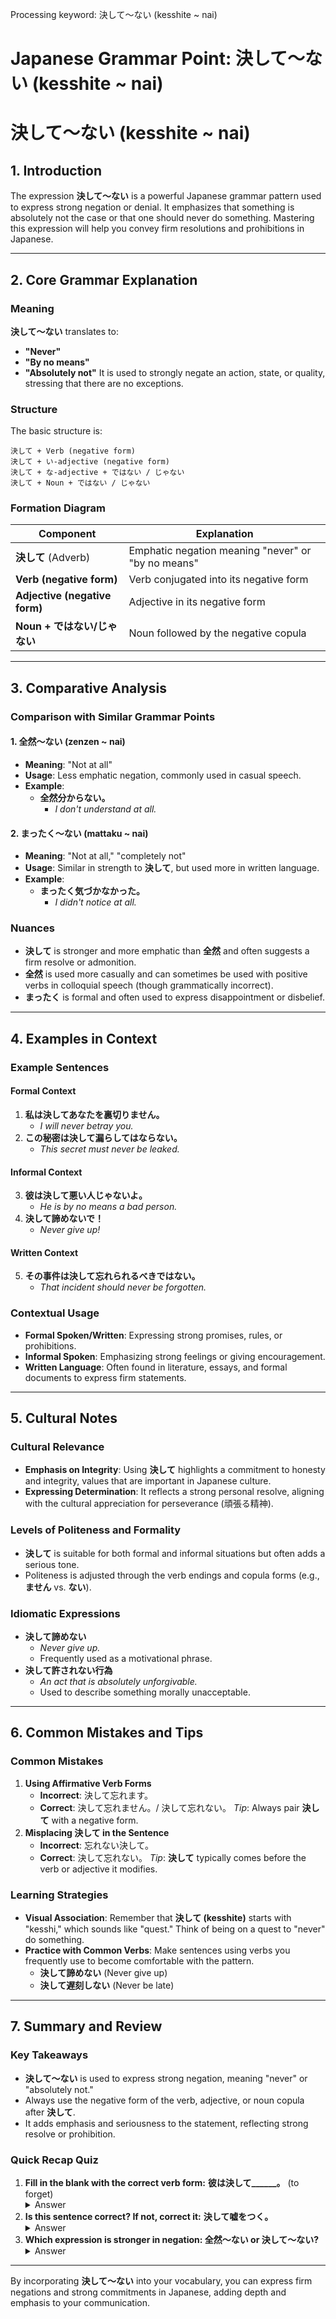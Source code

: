 Processing keyword: 決して～ない (kesshite ~ nai)
# Japanese Grammar Point: 決して～ない (kesshite ~ nai)
# 決して～ない (kesshite ~ nai)
## 1. Introduction
The expression **決して～ない** is a powerful Japanese grammar pattern used to express strong negation or denial. It emphasizes that something is absolutely not the case or that one should never do something. Mastering this expression will help you convey firm resolutions and prohibitions in Japanese.

---
## 2. Core Grammar Explanation
### Meaning
**決して～ない** translates to:
- **"Never"**
- **"By no means"**
- **"Absolutely not"**
It is used to strongly negate an action, state, or quality, stressing that there are no exceptions.
### Structure
The basic structure is:
```plaintext
決して + Verb (negative form)
決して + い-adjective (negative form)
決して + な-adjective + ではない / じゃない
決して + Noun + ではない / じゃない
```
### Formation Diagram
| **Component**             | **Explanation**                                     |
|---------------------------|-----------------------------------------------------|
| **決して** (Adverb)        | Emphatic negation meaning "never" or "by no means"  |
| **Verb (negative form)**  | Verb conjugated into its negative form              |
| **Adjective (negative form)** | Adjective in its negative form                |
| **Noun + ではない/じゃない**    | Noun followed by the negative copula             |
---
## 3. Comparative Analysis
### Comparison with Similar Grammar Points
#### 1. **全然～ない (zenzen ~ nai)**
- **Meaning**: "Not at all"
- **Usage**: Less emphatic negation, commonly used in casual speech.
- **Example**: 
  - **全然分からない。**
    - *I don't understand at all.*
#### 2. **まったく～ない (mattaku ~ nai)**
- **Meaning**: "Not at all," "completely not"
- **Usage**: Similar in strength to **決して**, but used more in written language.
- **Example**:
  - **まったく気づかなかった。**
    - *I didn't notice at all.*
### Nuances
- **決して** is stronger and more emphatic than **全然** and often suggests a firm resolve or admonition.
- **全然** is used more casually and can sometimes be used with positive verbs in colloquial speech (though grammatically incorrect).
- **まったく** is formal and often used to express disappointment or disbelief.
---
## 4. Examples in Context
### Example Sentences
#### Formal Context
1. **私は決してあなたを裏切りません。**
   - *I will never betray you.*
2. **この秘密は決して漏らしてはならない。**
   - *This secret must never be leaked.*
#### Informal Context
3. **彼は決して悪い人じゃないよ。**
   - *He is by no means a bad person.*
4. **決して諦めないで！**
   - *Never give up!*
#### Written Context
5. **その事件は決して忘れられるべきではない。**
   - *That incident should never be forgotten.*
### Contextual Usage
- **Formal Spoken/Written**: Expressing strong promises, rules, or prohibitions.
- **Informal Spoken**: Emphasizing strong feelings or giving encouragement.
- **Written Language**: Often found in literature, essays, and formal documents to express firm statements.
---
## 5. Cultural Notes
### Cultural Relevance
- **Emphasis on Integrity**: Using **決して** highlights a commitment to honesty and integrity, values that are important in Japanese culture.
- **Expressing Determination**: It reflects a strong personal resolve, aligning with the cultural appreciation for perseverance (頑張る精神).
### Levels of Politeness and Formality
- **決して** is suitable for both formal and informal situations but often adds a serious tone.
- Politeness is adjusted through the verb endings and copula forms (e.g., **ません** vs. **ない**).
### Idiomatic Expressions
- **決して諦めない**
  - *Never give up.*
  - Frequently used as a motivational phrase.
- **決して許されない行為**
  - *An act that is absolutely unforgivable.*
  - Used to describe something morally unacceptable.
---
## 6. Common Mistakes and Tips
### Common Mistakes
1. **Using Affirmative Verb Forms**
   - **Incorrect**: 決して忘れます。
   - **Correct**: 決して忘れません。/ 決して忘れない。
   *Tip*: Always pair **決して** with a negative form.
2. **Misplacing 決して in the Sentence**
   - **Incorrect**: 忘れない決して。
   - **Correct**: 決して忘れない。
   *Tip*: **決して** typically comes before the verb or adjective it modifies.
### Learning Strategies
- **Visual Association**: Remember that **決して (kesshite)** starts with "kesshi," which sounds like "quest." Think of being on a quest to "never" do something.
- **Practice with Common Verbs**: Make sentences using verbs you frequently use to become comfortable with the pattern.
  - **決して諦めない** (Never give up)
  - **決して遅刻しない** (Never be late)
---
## 7. Summary and Review
### Key Takeaways
- **決して～ない** is used to express strong negation, meaning "never" or "absolutely not."
- Always use the negative form of the verb, adjective, or noun copula after **決して**.
- It adds emphasis and seriousness to the statement, reflecting strong resolve or prohibition.
### Quick Recap Quiz
1. **Fill in the blank with the correct verb form:**
   **彼は決して______。** (to forget)
   <details><summary>Answer</summary>
   忘れない
   </details>
2. **Is this sentence correct? If not, correct it:**
   **決して嘘をつく。**
   <details><summary>Answer</summary>
   Incorrect. It should be **決して嘘をつかない。**
   </details>
3. **Which expression is stronger in negation: 全然～ない or 決して～ない?**
   <details><summary>Answer</summary>
   決して～ない is stronger.
   </details>
---
By incorporating **決して～ない** into your vocabulary, you can express firm negations and strong commitments in Japanese, adding depth and emphasis to your communication.
